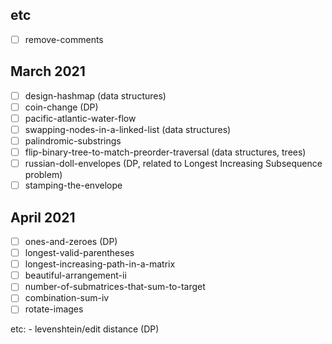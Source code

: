 ## etc
- [ ] remove-comments

## March 2021
- [ ] design-hashmap (data structures)
- [ ] coin-change (DP)
- [ ] pacific-atlantic-water-flow
- [ ] swapping-nodes-in-a-linked-list (data structures)
- [ ] palindromic-substrings
- [ ] flip-binary-tree-to-match-preorder-traversal (data structures, trees)
- [ ] russian-doll-envelopes (DP, related to Longest Increasing Subsequence problem)
- [ ] stamping-the-envelope

## April 2021
- [ ] ones-and-zeroes (DP)
- [ ] longest-valid-parentheses
- [ ] longest-increasing-path-in-a-matrix
- [ ] beautiful-arrangement-ii
- [ ] number-of-submatrices-that-sum-to-target
- [ ] combination-sum-iv
- [ ] rotate-images

etc:
    - levenshtein/edit distance (DP)